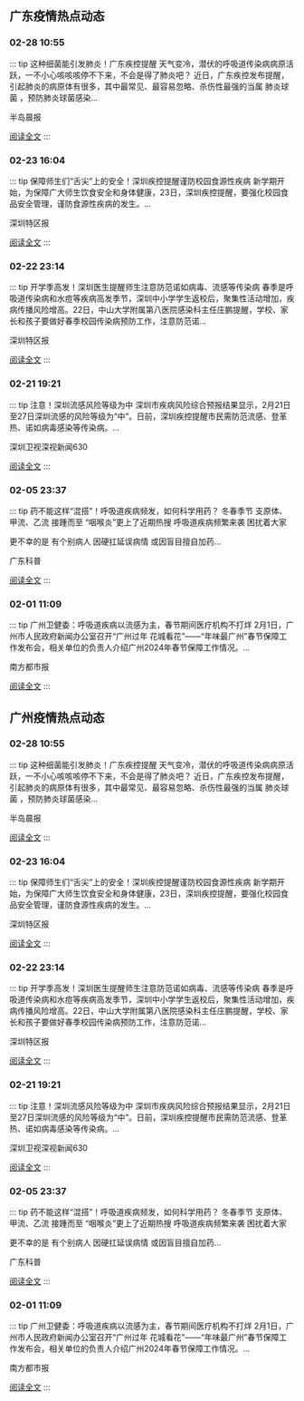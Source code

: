
## 广东疫情热点动态

  
### 02-28 10:55
::: tip 这种细菌能引发肺炎！广东疾控提醒
天气变冷，潜伏的呼吸道传染病病原活跃，一不小心咳咳咳停不下来，不会是得了肺炎吧？
近日，广东疾控发布提醒，引起肺炎的病原体有很多，其中最常见、最容易忽略、杀伤性最强的当属 肺炎球菌 ，预防肺炎球菌感染...

半岛晨报

[阅读全文](https://view.inews.qq.com/a/20240228A024RY00?uid=101705948131&chlid=_qqnews_custom_search_pictext)
:::

### 02-23 16:04
::: tip 保障师生们“舌尖”上的安全！深圳疾控提醒谨防校园食源性疾病
新学期开始，为保障广大师生饮食安全和身体健康，23日，深圳疾控提醒，要强化校园食品安全管理，谨防食源性疾病的发生。...

深圳特区报

[阅读全文](https://view.inews.qq.com/a/20240223A05R9C00?uid=101705948131&chlid=_qqnews_custom_search_pictext)
:::

### 02-22 23:14
::: tip 开学季高发！深圳医生提醒师生注意防范诺如病毒、流感等传染病
春季是呼吸道传染病和水痘等疾病高发季节，深圳中小学学生返校后，聚集性活动增加，疾病传播风险增高。22日，中山大学附属第八医院感染科主任庄鹏提醒，学校、家长和孩子要做好春季校园传染病预防工作，注意防范诺...

深圳特区报

[阅读全文](https://view.inews.qq.com/a/20240222A077Z800?uid=8QIf3n5c5YwYuDrY7gI=&chlid=news_news_antip&suid=8QIf3n5c5YwYuDrY7gI=)
:::

### 02-21 19:21
::: tip 注意！深圳流感风险等级为中
深圳市疾病风险综合预报结果显示，2月21日至27日深圳流感的风险等级为“中”。日前，深圳疾控提醒市民需防范流感、登革热、诺如病毒感染等传染病。...

深圳卫视深视新闻630

[阅读全文](https://view.inews.qq.com/a/20240221A07PAM00?uid=101705948131&chlid=_qqnews_custom_search_pictext)
:::

### 02-05 23:37
::: tip 药不能这样“混搭”！呼吸道疾病频发，如何科学用药？
冬春季节
支原体、甲流、乙流
接踵而至
“咽喉炎”更上了近期热搜
呼吸道疾病频繁来袭
困扰着大家

更不幸的是
有个别病人
因硬扛延误病情
或因盲目擅自加药...

广东科普

[阅读全文](https://view.inews.qq.com/a/20240205A07CGE00?uid=101705948131&chlid=_qqnews_custom_search_pictext)
:::

### 02-01 11:09
::: tip 广州卫健委：呼吸道疾病以流感为主，春节期间医疗机构不打烊
2月1日，广州市人民政府新闻办公室召开“广州过年 花城看花”——“年味最广州”春节保障工作发布会，相关单位的负责人介绍广州2024年春节保障工作情况。...

南方都市报

[阅读全文](https://view.inews.qq.com/a/20240201A02V3000?uid=101705948131&chlid=_qqnews_custom_search_pictext)
:::


## 广州疫情热点动态

  
### 02-28 10:55
::: tip 这种细菌能引发肺炎！广东疾控提醒
天气变冷，潜伏的呼吸道传染病病原活跃，一不小心咳咳咳停不下来，不会是得了肺炎吧？
近日，广东疾控发布提醒，引起肺炎的病原体有很多，其中最常见、最容易忽略、杀伤性最强的当属 肺炎球菌 ，预防肺炎球菌感染...

半岛晨报

[阅读全文](https://view.inews.qq.com/a/20240228A024RY00?uid=101705948131&chlid=_qqnews_custom_search_pictext)
:::

### 02-23 16:04
::: tip 保障师生们“舌尖”上的安全！深圳疾控提醒谨防校园食源性疾病
新学期开始，为保障广大师生饮食安全和身体健康，23日，深圳疾控提醒，要强化校园食品安全管理，谨防食源性疾病的发生。...

深圳特区报

[阅读全文](https://view.inews.qq.com/a/20240223A05R9C00?uid=101705948131&chlid=_qqnews_custom_search_pictext)
:::

### 02-22 23:14
::: tip 开学季高发！深圳医生提醒师生注意防范诺如病毒、流感等传染病
春季是呼吸道传染病和水痘等疾病高发季节，深圳中小学学生返校后，聚集性活动增加，疾病传播风险增高。22日，中山大学附属第八医院感染科主任庄鹏提醒，学校、家长和孩子要做好春季校园传染病预防工作，注意防范诺...

深圳特区报

[阅读全文](https://view.inews.qq.com/a/20240222A077Z800?uid=8QIf3n5c5YwYuDrY7gI=&chlid=news_news_antip&suid=8QIf3n5c5YwYuDrY7gI=)
:::

### 02-21 19:21
::: tip 注意！深圳流感风险等级为中
深圳市疾病风险综合预报结果显示，2月21日至27日深圳流感的风险等级为“中”。日前，深圳疾控提醒市民需防范流感、登革热、诺如病毒感染等传染病。...

深圳卫视深视新闻630

[阅读全文](https://view.inews.qq.com/a/20240221A07PAM00?uid=101705948131&chlid=_qqnews_custom_search_pictext)
:::

### 02-05 23:37
::: tip 药不能这样“混搭”！呼吸道疾病频发，如何科学用药？
冬春季节
支原体、甲流、乙流
接踵而至
“咽喉炎”更上了近期热搜
呼吸道疾病频繁来袭
困扰着大家

更不幸的是
有个别病人
因硬扛延误病情
或因盲目擅自加药...

广东科普

[阅读全文](https://view.inews.qq.com/a/20240205A07CGE00?uid=101705948131&chlid=_qqnews_custom_search_pictext)
:::

### 02-01 11:09
::: tip 广州卫健委：呼吸道疾病以流感为主，春节期间医疗机构不打烊
2月1日，广州市人民政府新闻办公室召开“广州过年 花城看花”——“年味最广州”春节保障工作发布会，相关单位的负责人介绍广州2024年春节保障工作情况。...

南方都市报

[阅读全文](https://view.inews.qq.com/a/20240201A02V3000?uid=101705948131&chlid=_qqnews_custom_search_pictext)
:::

